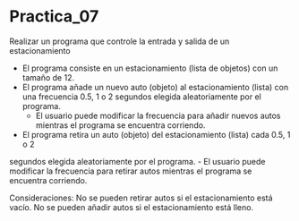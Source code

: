 # Practica_07
Realizar un programa que controle la entrada y salida de un estacionamiento 
- El programa consiste en un estacionamiento (lista de objetos) con un tamaño de 12. 
- El programa añade un nuevo auto (objeto) al estacionamiento (lista) con una frecuencia 0.5, 1 o 2 segundos elegida aleatoriamente por el programa.
    - El usuario puede modificar la frecuencia para añadir nuevos autos mientras el programa se encuentra corriendo.
- El programa retira un auto (objeto) del estacionamiento (lista) cada 0.5, 1 o 2 

segundos elegida aleatoriamente por el programa.
    - El usuario puede modificar la frecuencia para retirar autos mientras el programa se encuentra corriendo.

Consideraciones:
No se pueden retirar autos si el estacionamiento está vacío.
No se pueden añadir autos si el estacionamiento está lleno.
